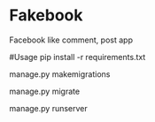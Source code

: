 # Fakebook
Facebook like comment, post app

#Usage
pip install -r requirements.txt

manage.py makemigrations

manage.py migrate

manage.py runserver
